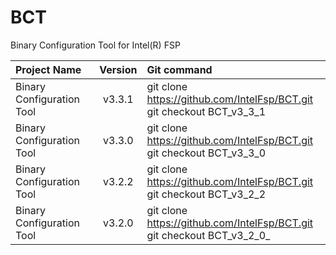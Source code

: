 # BCT
Binary Configuration Tool for Intel(R) FSP


Project Name | Version | Git command
:----------- | :-----: | :----------
Binary Configuration Tool | v3.3.1 | git clone https://github.com/IntelFsp/BCT.git <br /> git checkout BCT_v3_3_1
Binary Configuration Tool | v3.3.0 | git clone https://github.com/IntelFsp/BCT.git <br /> git checkout BCT_v3_3_0
Binary Configuration Tool | v3.2.2 | git clone https://github.com/IntelFsp/BCT.git <br /> git checkout BCT_v3_2_2
Binary Configuration Tool | v3.2.0 | git clone https://github.com/IntelFsp/BCT.git <br /> git checkout BCT_v3_2_0_

